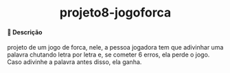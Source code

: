 <h1 align="center">projeto8-jogoforca</h1>  

#### 📝 Descrição  
projeto de um jogo de forca, nele, a pessoa jogadora tem que adivinhar uma palavra chutando letra por letra e, se cometer 6 erros, ela perde o jogo. Caso adivinhe a palavra antes disso, ela ganha. 
